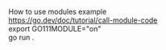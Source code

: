 How to use modules example  
https://go.dev/doc/tutorial/call-module-code  
export GO111MODULE="on"  
go run .


